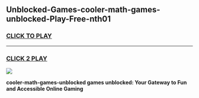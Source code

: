 
## Unblocked-Games-cooler-math-games-unblocked-Play-Free-nth01
<h3>
<a href="https://premium76.site?title=cooler-math-games-unblocked&ref=17A">CLICK TO PLAY</a></h3>
<hr>

<h3>
<a href="https://premium76.site?title=cooler-math-games-unblocked&ref=17A">CLICK 2 PLAY</a>
  
</h3>

<a href="https://premium76.site?title=cooler-math-games-unblocked&ref=17A"><img src="https://clearcache.store/games.png"></a>


**cooler-math-games-unblocked games unblocked: Your Gateway to Fun and Accessible Online Gaming**

